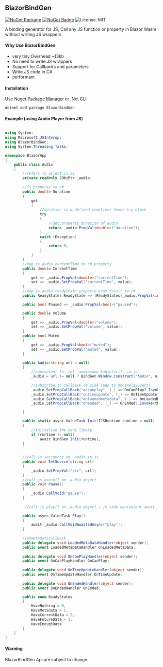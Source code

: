 ## BlazorBindGen
  [![NuGet Package](https://img.shields.io/badge/nuget-v0.0.1%20Preview%204-orange.svg)](https://www.nuget.org/packages/BlazorBindGen/)
[![NuGet Badge](https://buildstats.info/nuget/BlazorML5)](https://www.nuget.org/packages/BlazorBindGen/)
![License: MIT](https://img.shields.io/badge/License-MIT-blue.svg)

A binding generator for JS, Call any JS function or property in Blazor Wasm without writing JS wrappers.

#### Why Use BlazorBindGen

* very tiny Overhead  ~13kb
* No need to write JS wrappers
* Support for Callbacks and parameters
* Write JS code in C# 
* performant


#### Installation
Use [Nuget Package Manager](https://www.nuget.org/packages/BlazorBindGen/) or .Net CLI 
```
dotnet add package BlazorBindGen
```

#### Example (using Audio Player from JS)
```cs

using System;
using Microsoft.JSInterop;
using BlazorBindGen;
using System.Threading.Tasks;

namespace BlazorApp
{
    public class Audio
    {
        //refers to object in JS
        private readonly JObjPtr _audio;
        
        //js property to c#
        public double Duration
        {
            get
            {
                //duration is undefined sometimes hence try block
                try
                {
                    //get property duration of audio
                    return _audio.PropVal<double>("duration");
                }
                catch (Exception)
                {
                    return 0;
                }
            }
        }
        //map js audio currentTime to c# property
        public double CurrentTime
        {
            get => _audio.PropVal<double>("currentTime");
            set => _audio.SetPropVal("currentTime", value);
        }
        //map js audio readyState property enum result to c#
        public ReadyStates ReadyState => (ReadyStates)_audio.PropVal<int>("readyState");

        public bool Paused => _audio.PropVal<bool>("paused");

        public double Volume
        {
            get => _audio.PropVal<double>("volume");
            set => _audio.SetPropVal("volume", value);
        }
        public bool Muted
        {
            get => _audio.PropVal<bool>("muted");
            set => _audio.SetPropVal("muted", value);
        }

        public Audio(string url = null)
        {
            //equivalent to `let _audio=new Audio(url); in js`
            _audio = url != null ? BindGen.Window.Construct("Audio", url) : BindGen.Window.Construct("Audio");
            
            //subscribe to callback c# side (map to OnCanPlayEvent) 
            _audio.SetPropCallBack("oncanplay", (_) => OnCanPlay?.Invoke(this));
            _audio.SetPropCallBack("ontimeupdate", (_) => OnTimeUpdate?.Invoke(this));
            _audio.SetPropCallBack("onloadedmetadata", (_) => OnLoadedMetaData?.Invoke(this));
            _audio.SetPropCallBack("onended", (_) => OnEnded?.Invoke(this));

        }

        public static async ValueTask Init(IJSRuntime runtime = null)
        {
            //initialize the core libary 
            if (runtime != null)
                await BindGen.Init(runtime);
        }
        
        
        //call js setsource on _audio in js
        public void SetSource(string url)
        {
            _audio.SetPropVal("src", url);
        }
        //call js pause() on _audio object
        public void Pause()
        {
            _audio.CallVoid("pause");
        }
        
         //call js play() on _audio object ; js side equivalent await _audio.play(); 

        public async ValueTask Play()
        {
            await _audio.CallVoidAwaitedAsync("play");
        }
        
        //onmetadatacallback 
        public delegate void LoadedMetaDataHandler(object sender);
        public event LoadedMetaDataHandler OnLoadedMetaData;
        
        public delegate void OnCanPlayHandler(object sender);
        public event OnCanPlayHandler OnCanPlay;
        
        public delegate void OnTimeUpdateHandler(object sender);
        public event OnTimeUpdateHandler OnTimeUpdate;
        
        public delegate void OnEndedHandler(object sender);
        public event OnEndedHandler OnEnded;

        public enum ReadyStates
        {
            HaveNothing = 0,
            HaveMetadata = 1,
            HaveCurrentData = 2,
            HaveFutureData = 3,
            HaveEnoughData
        }
    }
}

```

#### Warning 
BlazorBindGen Api are subject to change.
